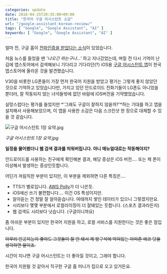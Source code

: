 ```yaml
---
categories: update
date: 2018-04-25T20:35:00+09:00
title: "한국어 구글 어시스턴트 소감"
url: "/google-assistant-korean-review/"
tags: [ "Google", "Google Assistant", "AI" ]
keywords: [ "Google", "Google Assistant", "AI" ]
---
```

얼마 전, 구글 홈이 [전파인증을 받았다는 소식](http://rra.go.kr/ko/license/A_b_popup_mobile.do?app_no=201817210000075818)이 있었습니다.

처음 뉴스를 들었을 땐 *'나오긴 하는구나...'* 하고 지나갔었는데, 며칠 전 다시 기억이 난 김에 앱스토어에서 검색해보니 기다리고 기다리던(?) iOS용 [구글 어시스턴트 앱](https://itunes.apple.com/kr/app/google-%EC%96%B4%EC%8B%9C%EC%8A%A4%ED%84%B4%ED%8A%B8/id1220976145?mt=8)이 한국 앱스토어에 올라온 것을 발견했습니다.

V30을 비롯한 LG폰들이 가장 먼저 한국어 지원을 받았고 평가는 그렇게 좋지 않았던 것으로 기억하고 있었습니다만, 가지고 있던 안드로이드 전화기들이 LG폰도 아니었을뿐더러, 잘 작동되지 않는 녀석들밖에 없던 바람에 iOS버전을 기약했었습니다.

실망스럽다는 평가를 들었지만 *'그래도 구글이 잘하지 않을까?'*하는 기대를 하고 앱을 설치해서 사용해보았으며, 이 앱을 사용한 소감은 다음 스크린샷 한 장으로 대체할 수 있을 것 같습니다.

<img src="/images/everything-of-google-assistant.jpg" alt="구글 어시스턴트 1장 요약.jpg">

*구글 어시스턴트 1장 요약.jpg*

**일정을 물어봤더니 웹 검색 결과를 띄워버립니다. 아니 매뉴얼대로는 작동해야지?**

안드로이드를 사용하는 친구에게 확인해본 결과, 해당 증상은 iOS 버전.... 또는 제 폰이 이상해서 발생하는 증상인듯합니다.

어딘가 꺼림칙한 부분이 있지만, 이 부분을 제외하면 다른 특징은....

* TTS가 별로입니다. [AWS Polly](https://aws.amazon.com/ko/polly/)가 더 나은듯.
* iOS에선 쓰기 불편합니다.... 이건 OS 특성이지만.
* 알아듣는 건 정말 잘 알아듣습니다. 여태까지 쌓인 데이터가 있으니 그렇겠지만요.
* 시리보다 몇몇 부분에서 로컬라이징이 더 잘돼있는 듯합니다. (스포츠 결과라든지)
* 웹 검색도 시리보다 낫습니다. (구글이니까요)

좀 아쉬운 부분이 있지만 한국어 지원을 하고, 로컬 서비스를 지원한다는 것은 좋은 점입니다.

~~아무리 인공지능이 좋아도 그것들이 잘 안 돼서 제 방구석에 박혀있는 아마존 에코 닷을 생각하면 말이죠.~~

시간이 지나면 구글 어시스턴트는 더 좋아질 것이고, 그래야 합니다.

한국어 지원될 것 같아서 직구한 구글 홈 미니가 집으로 오고 있거든요.
